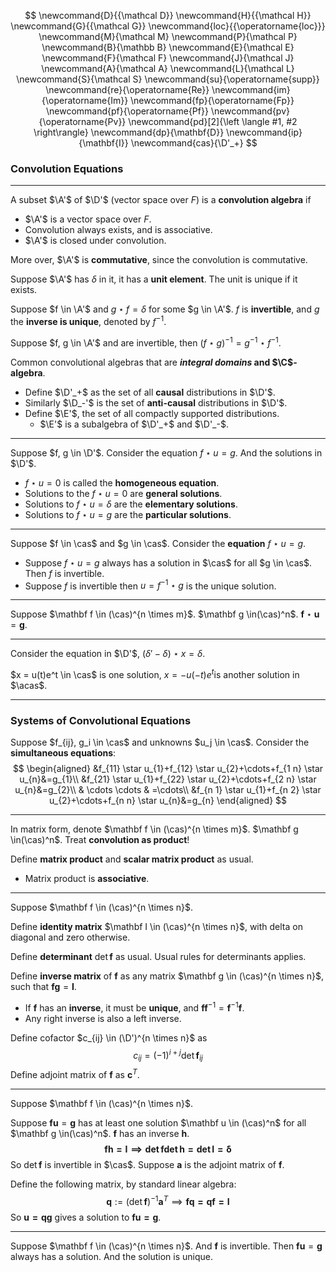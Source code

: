 $$
\newcommand{D}{{\mathcal D}}
\newcommand{H}{{\mathcal H}}
\newcommand{G}{{\mathcal G}}
\newcommand{loc}{{\operatorname{loc}}}
\newcommand{M}{\mathcal M}
\newcommand{P}{\mathcal P}
\newcommand{B}{\mathbb B}
\newcommand{E}{\mathcal E}
\newcommand{F}{\mathcal F}
\newcommand{J}{\mathcal J}
\newcommand{A}{\mathcal A}
\newcommand{L}{\mathcal L}
\newcommand{S}{\mathcal S}
\newcommand{su}{\operatorname{supp}}
\newcommand{re}{\operatorname{Re}}
\newcommand{im}{\operatorname{Im}}
\newcommand{fp}{\operatorname{Fp}}
\newcommand{pf}{\operatorname{Pf}}
\newcommand{pv}{\operatorname{Pv}}
\newcommand{pd}[2]{\left \langle #1, #2 \right\rangle}
\newcommand{dp}{\mathbf{D}}
\newcommand{ip}{\mathbf{I}}
\newcommand{cas}{\D'_+}
$$

### Convolution Equations

-----

A subset $\A'$​ of $\D'$​ (vector space over $F$) is a **convolution algebra** if

- $\A'$​ is a vector space over $F$​.
- Convolution always exists, and is associative.
- $\A'$ is closed under convolution.

More over, $\A'$ is **commutative**, since the convolution is commutative.

Suppose $\A'$ has $\delta$ in it, it has a **unit element**. The unit is unique if it exists.

Suppose $f \in \A'$ and $g \star f = \delta$ for some $g \in \A'$. $f$ is **invertible**, and $g$ the **inverse is unique**, denoted by $f^{-1}$.

Suppose $f, g \in \A'$ and are invertible, then $(f \star g)^{-1} = g^{-1} \star f^{-1}$.

Common convolutional algebras that are ***integral domains* and $\C$-algebra**.

- Define $\D'_+$ as the set of all **causal** distributions in $\D'$.
- Similarly $\D_-'$ is the set of **anti-causal** distributions in $\D'$.
- Define $\E'$, the set of all compactly supported distributions.
  - $\E'$ is a subalgebra of $\D'_+$ and $\D'_-$.

---

Suppose $f, g \in \D'$. Consider the equation $f \star u = g$. And the solutions in $\D'$.

- $f \star u = 0$ is called the **homogeneous equation**.
- Solutions to the $f \star u = 0$ are **general solutions**.
- Solutions to $f \star u = \delta$ are the **elementary solutions**.
- Solutions to $f \star u = g$ are the **particular solutions**.

----

Suppose $f \in \cas$ and $g \in \cas$. Consider the **equation** $f \star u = g$.

- Suppose $f \star u  = g$ always has a solution in $\cas$ for all $g \in \cas$. Then $f$ is invertible.
- Suppose $f$ is invertible then $u = f^{-1} \star g$ is the unique solution.

----

Suppose $\mathbf f \in (\cas)^{n \times m}$. $\mathbf g \in(\cas)^n$. $\mathbf f \star \mathbf u = \mathbf g$. 

---

Consider the equation in $\D'$, $(\delta' - \delta) \star x = \delta$.

$x = u(t)e^t \in \cas$​ is one solution, $x = -u(-t)e^t$​ is another solution in $\acas$.

----

### Systems of Convolutional Equations

Suppose $f_{ij}, g_i \in \cas$​​ and unknowns $u_j \in \cas$​​. Consider the **simultaneous equations**:
$$
\begin{aligned}
&f_{11} \star u_{1}+f_{12} \star u_{2}+\cdots+f_{1 n} \star u_{n}&=g_{1}\\
&f_{21} \star u_{1}+f_{22} \star u_{2}+\cdots+f_{2 n} \star u_{n}&=g_{2}\\
& \cdots \cdots & =\cdots\\
&f_{n 1} \star u_{1}+f_{n 2} \star u_{2}+\cdots+f_{n n} \star u_{n}&=g_{n}
\end{aligned}
$$

----

In matrix form, denote $\mathbf f \in (\cas)^{n \times m}$. $\mathbf g \in(\cas)^n$. Treat **convolution as product**!

Define **matrix product** and **scalar matrix product** as usual.

- Matrix product is **associative**.

----

Suppose $\mathbf f \in (\cas)^{n \times n}$.

Define **identity matrix** $\mathbf I \in (\cas)^{n \times n}$, with delta on diagonal and zero otherwise.

Define **determinant** $\det \mathbf f$ as usual. Usual rules for determinants applies.

Define **inverse matrix** of $\mathbf f$ as any matrix $\mathbf g \in (\cas)^{n \times n}$, such that $\mathbf f \mathbf g = \mathbf I$. 

- If $\mathbf f$ has an **inverse**, it must be **unique**, and $\mathbf f \mathbf f^{-1} = \mathbf f^{-1}\mathbf f$.
- Any right inverse is also a left inverse.

Define cofactor $c_{ij} \in (\D')^{n \times n}$ as
$$
c_{ij} = (-1)^{i + j} \det \mathbf f_{ij}
$$
Define adjoint matrix of $\mathbf f$ as $\mathbf c^T$.

----

Suppose $\mathbf f \in (\cas)^{n \times n}$.

Suppose $\mathbf f \mathbf u = \mathbf g$ has at least one solution $\mathbf u \in (\cas)^n$ for all $\mathbf g \in(\cas)^n$. $\mathbf f$ has an inverse $\mathbf h$.
$$
\mathbf{
fh = I \implies \det f \det h = \det I = \delta
}
$$
So $\det \mathbf f$ is invertible in $\cas$. Suppose $\mathbf a$ is the adjoint matrix of $\mathbf f$.

Define the following matrix, by standard linear algebra:
$$
\mathbf{q} := (\det \mathbf f) ^{-1} \mathbf a^T \implies \mathbf {fq = qf = I}
$$
So $\mathbf{u = qg}$ gives a solution to $\mathbf{fu = g}$.

----

Suppose $\mathbf f \in (\cas)^{n \times n}$. And $\mathbf f$ is invertible. Then $\mathbf f \mathbf u = \mathbf g$ always has a solution. And the solution is unique.
